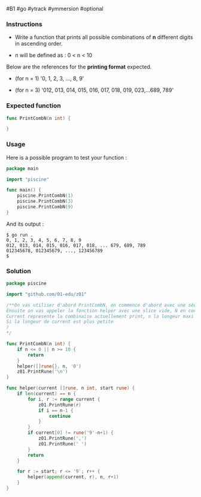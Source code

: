 #B1  #go #ytrack #ymmersion #optional 
### Instructions

- Write a function that prints all possible combinations of **n** different digits in ascending order.
    
- n will be defined as : 0 < n < 10
    

Below are the references for the **printing format** expected.

- (for n = 1) '0, 1, 2, 3, ..., 8, 9'
    
- (for n = 3) '012, 013, 014, 015, 016, 017, 018, 019, 023,...689, 789'
    

### Expected function

```go
func PrintCombN(n int) {

}
```

### Usage

Here is a possible program to test your function :

```go
package main

import "piscine"

func main() {
	piscine.PrintCombN(1)
	piscine.PrintCombN(3)
	piscine.PrintCombN(9)
}
```

And its output :

```console
$ go run .
0, 1, 2, 3, 4, 5, 6, 7, 8, 9
012, 013, 014, 015, 016, 017, 018, ... 679, 689, 789
012345678, 012345679, ..., 123456789
$
```

### Solution 

```Go 
package piscine

import "github.com/01-edu/z01"

/**On vas utiliser d'abord PrintCombN, on commence d'abord avec une sécurité car on souhaite avoir entre 1 et 9 chiffres maxi donc la première boucle sert à ejecter tout ce qui n'est pas au entre 1 et 9 inclus.
Ensuite on vas appeler la fonction helper avec une slice vide, N en constructeur et la rune de start qui est '0'
Current represente la combinaise actuellement print, n la longeur maxi de nombre dans la combinaison et start qui est le chiffre de départ. Si la combinaison n'est pas la dernière possible (check en comparant la première rune de current à la rune '9'-n+1, cela imprime une virgule et un espace puis ça retourne la fonction. 
Si la longeur de current est plus petite 
)
*/

func PrintCombN(n int) {
	if n <= 0 || n >= 10 {
		return
	}
	helper([]rune{}, n, '0')
	z01.PrintRune('\n')
}

func helper(current []rune, n int, start rune) {
	if len(current) == n {
		for i, r := range current {
			z01.PrintRune(r)
			if i == n-1 {
				continue
			}
		}
		if current[0] != rune('9'-n+1) {
			z01.PrintRune(',')
			z01.PrintRune(' ')
		}
		return
	}

	for r := start; r <= '9'; r++ {
		helper(append(current, r), n, r+1)
	}
}

```